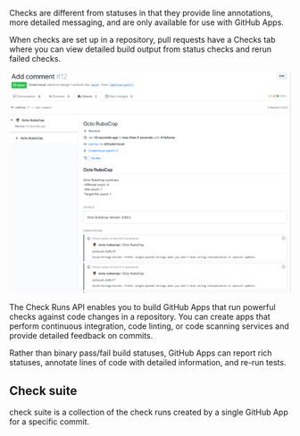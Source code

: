 
Checks are different from statuses in that they provide line annotations, more detailed messaging, and are only available for use with GitHub Apps.

When checks are set up in a repository, pull requests have a Checks tab where you can view detailed build output from status checks and rerun failed checks.

![here](images/checks.png)


The Check Runs API enables you to build GitHub Apps that run powerful checks against code changes in a repository. You can create apps that perform continuous integration, code linting, or code scanning services and provide detailed feedback on commits.

Rather than binary pass/fail build statuses, GitHub Apps can report rich statuses, annotate lines of code with detailed information, and re-run tests.

## Check suite

check suite is a collection of the check runs created by a single GitHub App for a specific commit.

